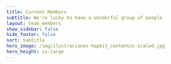 ```yaml
---
title: Current Members
subtitle: We're lucky to have a wonderful group of people
layout: team_members
show_sidebar: false
hide_footer: false
sort: subtitle
hero_image: /img/ilustraciones-hapkit_contentos-scaled.jpg
hero_height: is-large
---
```

